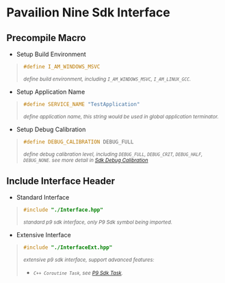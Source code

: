 **Pavailion Nine Sdk Interface**
=========

## Precompile Macro

* Setup Build Environment
> ```cpp
> #define I_AM_WINDOWS_MSVC
> ```
> <small>*define build environment, including `I_AM_WINDOWS_MSVC`, `I_AM_LINUX_GCC`.*</small>

* Setup Application Name
> ```cpp
> #define SERVICE_NAME "TestApplication"
> ```
> <small>*define application name, this string would be used in global application terminator.*</small>

* Setup Debug Calibration
> ```cpp
> #define DEBUG_CALIBRATION DEBUG_FULL
> ```
> <small>*define debug calibration level, including `DEBUG_FULL`, `DEBUG_CRIT`, `DEBUG_HALF`, `DEBUG_NONE`. see more detail in [Sdk Debug Calibration](./Sdk/Environment/DebugCalibration.hpp)*</small>

## Include Interface Header

* Standard Interface
> ```cpp
> #include "./Interface.hpp"
> ```
> <small>*standard p9 sdk interface, only P9 Sdk symbol being imported.*</small>

* Extensive Interface
> ```cpp
> #include "./InterfaceExt.hpp"
> ```
> <small>*extensive p9 sdk interface, support advanced features:<br>*</small>
> * <small>*`C++ Coroutine Task`, see [P9 Sdk Task](./Sdk/EntryPoint/UT_Task.hpp).*</small>
